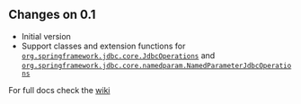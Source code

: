 ## Changes on 0.1

* Initial version
* Support classes and extension functions for [`org.springframework.jdbc.core.JdbcOperations`](http://static.springsource.org/spring/docs/3.1.x/javadoc-api/org/springframework/jdbc/core/JdbcOperations.html) and [`org.springframework.jdbc.core.namedparam.NamedParameterJdbcOperations`](http://static.springsource.org/spring/docs/3.1.x/javadoc-api/org/springframework/jdbc/core/namedparam/NamedParameterJdbcOperations.html)

For full docs check the [wiki](https://github.com/cobaltolabs/KotlinPrimavera/wiki)

